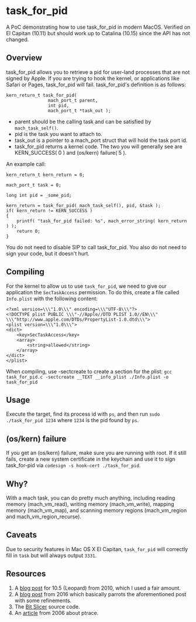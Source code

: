 # task_for_pid
A PoC demonstrating how to use task_for_pid in modern MacOS. Verified on El Capitan (10.11) but should work up to Catalina (10.15) since the API has not changed.

## Overview
task_for_pid allows you to retrieve a pid for user-land processes that are not signed by Apple. If you are trying to hook the kernel, or applications like Safari or Pages, task_for_pid will fail. task_for_pid's definition is as follows:
```
kern_return_t task_for_pid(  
                mach_port_t parent, 
                int pid,
                mach_port_t *task_out ); 
```

* parent should be the calling task and can be satisfied by `mach_task_self()`.
* pid is the task you want to attach to.
* task_out is a pointer to a mach_port struct that will hold the task port id.
* task_for_pid returns a kernel code. The two you will generally see are KERN_SUCCESS( 0 ) and (os/kern) failure( 5 ).

An example call:
```
kern_return_t kern_return = 0;

mach_port_t task = 0;

long int pid = _some_pid;

kern_return = task_for_pid( mach_task_self(), pid, &task );  
if( kern_return != KERN_SUCCESS )  
{
    printf( "task_for_pid failed: %s", mach_error_string( kern_return ) );
    return 0;
}
```

You do not need to disable SIP to call task_for_pid. You also do not need to sign your code, but it doesn't hurt.

## Compiling
For the kernel to allow us to use `task_for_pid`, we need to give our application the `SecTaskAccess` permission. To do this, create a file called `Info.plist` with the following content:

```
<?xml version=\\\"1.0\\\" encoding=\\\"UTF-8\\\"?>  
<!DOCTYPE plist PUBLIC \\\"-//Apple//DTD PLIST 1.0//EN\\\" \\\"http://www.apple.com/DTDs/PropertyList-1.0.dtd\\\">  
<plist version=\\\"1.0\\\">  
<dict>  
    <key>SecTaskAccess</key>
    <array>
        <string>allowed</string>
    </array>
</dict>  
</plist>  
```

When compiling, use -sectcreate to create a section for the plist:
`gcc task_for_pid.c -sectcreate __TEXT __info_plist ./Info.plist -o task_for_pid`

## Usage
Execute the target, find its process id with `ps`, and then run `sudo ./task_for_pid 1234` where `1234` is the pid found by `ps`.

## (os/kern) failure
If you get an (os/kern) failure, make sure you are running with root. If it still fails, create a new system certificate in the keychain and use it to sign task_for-pid via `codesign -s hook-cert ./task_for_pid`.

## Why?
With a mach task, you can do pretty much anything, including reading memory (mach_vm_read), writing memory (mach_vm_write), mapping memory (mach_vm_map), and scanning memory regions (mach_vm_region and mach_vm_region_recurse). 

## Caveats
Due to security features in Mac OS X El Capitan, `task_for_pid` will correctly fill in `task` but will always output `3331`.

## Resources
1. A [blog post](http://os-tres.net/blog/2010/02/17/mac-os-x-and-task-for-pid-mach-call/) for 10.5 (Leopard) from 2010, which I used a fair amount.
2. A [blog post](https://www.spaceflint.com/?p=150) from 2016 which basically parrots the aforementioned post with some refinements.
3. The [Bit Slicer](https://github.com/zorgiepoo/Bit-Slicer) source code.
4. An [article](http://uninformed.org/index.cgi?v=4&a=3&p=14) from 2006 about ptrace.
